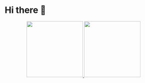 # Hi there 👋

<!--
**mabushelbaia/mabushelbaia** is a ✨ _special_ ✨ repository because its `README.md` (this file) appears on your GitHub profile.

Here are some ideas to get you started:

- 🔭 I’m currently working on ...
- 🌱 I’m currently learning ...
- 👯 I’m looking to collaborate on ...
- 🤔 I’m looking for help with ...
- 💬 Ask me about ...
- 📫 How to reach me: ...
- 😄 Pronouns: ...
- ⚡ Fun fact: ...
-->

<p align="center">
<a href="https://github.com/mabushelbaia">
  <img height="180em" src="https://github-readme-stats.vercel.app/api?username=mabushelbaia&theme=github_dark&show_icons=true"/>
  <img height="180em" src="https://github-readme-stats.vercel.app/api/top-langs/?username=mabushelbaia&layout=compact&theme=github_dark&langs_count=8"/>
</a>
</p>
